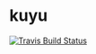 # kuyu
[![Travis Build
Status](https://img.shields.io/travis/indatawetrust/kuyu.svg)](https://travis-ci.org/indatawetrust/kuyu)

